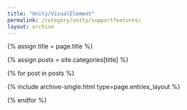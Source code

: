 ```yaml
---
title: "Unity/VisualElement"
permalink: /category/unity/supportfeatures/
layout: archive
---
```




{% assign title = page.title %}

{% assign posts = site.categories[title] %} 

{% for post in posts %} 

  {% include archive-single.html type=page.entries_layout %}

{% endfor %}


